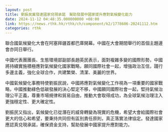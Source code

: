 ```yaml
---
layout: post
title: 劉振民冀發達國家兌現承諾　幫助發展中國家提升應對氣候變化能力
date: 2024-11-12 04:48:35.000000000 +08:00
link: https://news.rthk.hk/rthk/ch/component/k2/1778606-20241112.htm
categories: rthk
---
```


聯合國氣候變化大會在阿塞拜疆首都巴庫開幕。中國在大會期間舉行的首個主題邊會亦同日舉行。

中國代表團團長、生態環境部副部長趙英民表示，面對複雜多變的國際形勢，中國將持續實施積極應對氣候變化國家戰略，願同國際社會一起，增強政治互信，踐行多邊主義，強化全球合作，共建繁榮、清潔、美麗的世界。

中國氣候變化事務特使劉振民說，中國將應對氣候變化工作視為一項重要的國家戰略，中國推動綠色低碳發展的決心堅定不移，中國願同國際社會一起，堅持氣候治理公平正義，尊重市場規律和貿易自由，推動大會取得成功，為全球氣候治理注入更強穩定性、更大確定性。

劉振民又指出，氣候變化已從潛在的威脅轉變為現實的危機，希望大會給國際社會更大的信心和希望，要秉持共同但有區別責任原則，真正落實法律協定。發達國家應認真兌現承諾，確保資金支持，幫助發展中國家提升應對能力。
